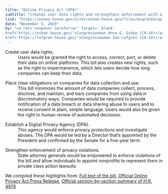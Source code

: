 ```yaml
---
title: "Online Privacy Act (OPA)"
subtitle: "Creates user data rights and strengthens enforcement with a Digital Privacy Agency and state level attorneys"
link: "https://eshoo.house.gov/sites/eshoo.house.gov/files/migrated/wp-content/uploads/2019/11/Bill-Text-Online-Privacy-Act-Eshoo-Lofgren.pdf"
date: "November 5, 2019"
by: "<a rel='noopener noreferrer' target='_blank'
href='https://eshoo.house.gov/'>Congresswoman Anna G. Eshoo (CA-18)</a>, <a rel='noopener noreferrer' target='_blank'
href='https://lofgren.house.gov/'>Congresswoman Zoe Lofgren (CA-19)</a>"
---
```


<dl>
  <dt>Create user data rights.</dt>
  <dd>
    Users would be granted the right to access, correct, port, or delete their data on online platforms. This bill also creates new rights, such as the right to impermanence, which lets users decide how long companies can keep their data.
  </dd>
</dl>

<dl>
  <dt>Place clear obligations on companies for data collection and use.</dt>
  <dd>
    This bill minimizes the amount of data companies collect, process, disclose, and maintain, and bars companies from using data in discriminatory ways. Companies would be required to provide notification of a data breach or data sharing abuse to users and to receive consent in plain, simple language. Users would also be given the right to human review of automated decisions.
  </dd>
</dl>

<dl>
  <dt>Establish a Digital Privacy Agency (DPA).</dt>
  <dd>
    This agency would enforce privacy protections and investigate abuses. The DPA would be led by a Director that’s appointed by the President and confirmed by the Senate for a five-year term.
  </dd>
</dl>

<dl>
  <dt>Strengthen enforcement of privacy violations.</dt>
  <dd>
    State attorney generals would be empowered to enforce violations of the bill and allow individuals to appoint nonprofits to represent them in private class action lawsuits.
  </dd>
</dl>

We compiled these highlights from: <a rel="noopener noreferrer" target="_blank"
href="https://eshoo.house.gov/sites/eshoo.house.gov/files/migrated/wp-content/uploads/2019/11/Bill-Text-Online-Privacy-Act-Eshoo-Lofgren.pdf">Full text of the bill</a>, <a rel="noopener noreferrer" target="_blank"
href="https://eshoo.house.gov/media/press-releases/eshoo-lofgren-introduce-online-privacy-act">Official Online Privacy Act Press Release</a>, <a rel="noopener noreferrer" target="_blank"
href="https://eshoo.house.gov/sites/eshoo.house.gov/files/migrated/wp-content/uploads/2019/11/Section-by-Section-Online-Privacy-Act-Eshoo-Lofgren.pdf">Official section-by-section summary of H.R. 4978</a>
